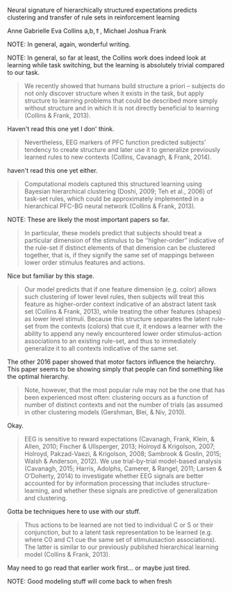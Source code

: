 Neural signature of hierarchically structured expectations
predicts clustering and transfer of rule sets in
reinforcement learning 

Anne Gabrielle Eva Collins a,b,⇑, Michael Joshua Frank

NOTE: In general, again, wonderful writing.

NOTE: In general, so far at least, the Collins work does
indeed look at learning while task switching, but the
learning is absolutely trivial compared to our task.

> We recently showed that humans build structure a priori –
> subjects do not only discover structure when it exists in
> the task, but apply structure to learning problems that
> could be described more simply without structure and in
> which it is not directly beneficial to learning (Collins &
> Frank, 2013).

Haven't read this one yet I don' think.

> Nevertheless, EEG markers of PFC function predicted
> subjects’ tendency to create structure and later use it to
> generalize previously learned rules to new contexts
> (Collins, Cavanagh, & Frank, 2014).

haven't read this one yet either.

> Computational models captured this structured learning
> using Bayesian hierarchical clustering (Doshi, 2009; Teh
> et al., 2006) of task-set rules, which could be
> approximately implemented in a hierarchical PFC-BG neural
> network (Collins & Frank, 2013).

NOTE: These are likely the most important papers so far.

> In particular, these models predict that subjects should
> treat a particular dimension of the stimulus to be
> ‘‘higher-order” indicative of the rule-set if distinct
> elements of that dimension can be clustered together, that
> is, if they signify the same set of mappings between lower
> order stimulus features and actions.

Nice but familiar by this stage.

> Our model predicts that if one feature dimension (e.g.
> color) allows such clustering of lower level rules, then
> subjects will treat this feature as higher-order context
> indicative of an abstract latent task set (Collins &
> Frank, 2013), while treating the other features (shapes)
> as lower level stimuli. Because this structure separates
> the latent rule-set from the contexts (colors) that cue
> it, it endows a learner with the ability to append any
> newly encountered lower order stimulus-action associations
> to an existing rule-set, and thus to immediately
> generalize it to all contexts indicative of the same set.

The other 2016 paper showed that motor factors influence the
heiarchry. This paper seems to be showing simply that people
can find something like the optimal hierarchy.

> Note, however, that the most popular rule may not be the
> one that has been experienced most often: clustering
> occurs as a function of number of distinct contexts and
> not the number of trials (as assumed in other clustering
> models (Gershman, Blei, & Niv, 2010).

Okay.

> EEG is sensitive to reward expectations (Cavanagh, Frank,
> Klein, & Allen, 2010; Fischer & Ullsperger, 2013; Holroyd
> & Krigolson, 2007; Holroyd, Pakzad-Vaezi, & Krigolson,
> 2008; Sambrook & Goslin, 2015; Walsh & Anderson, 2012). We
> use trial-by-trial model-based analysis (Cavanagh, 2015;
> Harris, Adolphs, Camerer, & Rangel, 2011; Larsen &
> O’Doherty, 2014) to investigate whether EEG signals are
> better accounted for by information processing that
> includes structure-learning, and whether these signals are
> predictive of generalization and clustering.

Gotta be techniques here to use with our stuff.

> Thus actions to be learned are not tied to individual C or
> S or their conjunction, but to a latent task
> representation to be learned (e.g. where C0 and C1 cue the
> same set of stimulusaction associations). The latter is
> similar to our previously published hierarchical learning
> model (Collins & Frank, 2013).

May need to go read that earlier work first... or maybe just
tired.


NOTE: Good modeling stuff will come back to when fresh


